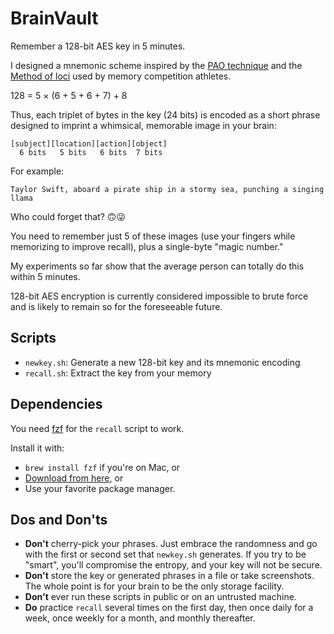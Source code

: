 # BrainVault
Remember a 128-bit AES key in 5 minutes.

I designed a mnemonic scheme inspired by the [PAO technique](https://en.wikipedia.org/wiki/Mnemonic_peg_system#The_PAO_System) and the [Method of loci](https://en.wikipedia.org/wiki/Method_of_loci) used by memory competition athletes.

128 = 5 × (6 + 5 + 6 + 7) + 8

Thus, each triplet of bytes in the key (24 bits) is encoded as a short phrase designed to imprint a whimsical, memorable image in your brain:
```
[subject][location][action][object]
  6 bits   5 bits   6 bits  7 bits
```
For example:

```
Taylor Swift, aboard a pirate ship in a stormy sea, punching a singing llama
```
Who could forget that? 🙃😜

You need to remember just 5 of these images (use your fingers while memorizing to improve recall), plus a single-byte "magic number."

My experiments so far show that the average person can totally do this within 5 minutes.

128-bit AES encryption is currently considered impossible to brute force and is likely to remain so for the foreseeable future.

## Scripts
- `newkey.sh`: Generate a new 128-bit key and its mnemonic encoding
- `recall.sh`: Extract the key from your memory

## Dependencies
You need [fzf](https://github.com/junegunn/fzf) for the `recall` script to work.

Install it with:
- `brew install fzf` if you're on Mac, or
- [Download from here](https://github.com/junegunn/fzf/releases), or
- Use your favorite package manager.

## Dos and Don'ts
- **Don't** cherry-pick your phrases. Just embrace the randomness and go with the first or second set that `newkey.sh` generates. If you try to be "smart", you'll compromise the entropy, and your key will not be secure.
- **Don't** store the key or generated phrases in a file or take screenshots. The whole point is for your brain to be the only storage facility.
- **Don't** ever run these scripts in public or on an untrusted machine.
- **Do** practice `recall` several times on the first day, then once daily for a week, once weekly for a month, and monthly thereafter.
